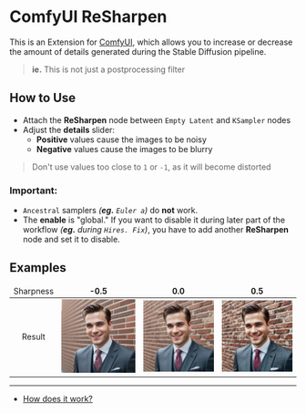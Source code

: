 ﻿# ComfyUI ReSharpen
This is an Extension for [ComfyUI](https://github.com/comfyanonymous/ComfyUI), which allows you to increase or decrease the amount of details generated during the Stable Diffusion pipeline.

> **ie.** This is not just a postprocessing filter

## How to Use
- Attach the **ReSharpen** node between `Empty Latent` and `KSampler` nodes
- Adjust the **details** slider:
    - **Positive** values cause the images to be noisy
    - **Negative** values cause the images to be blurry

> Don't use values too close to `1` or `-1`, as it will become distorted

### Important:
- `Ancestral` samplers *(**eg.** `Euler a`)* do **not** work.
- The **enable** is "global." If you want to disable it during later part of the workflow *(**eg.** during `Hires. Fix`)*, you have to add another **ReSharpen** node and set it to disable.

## Examples

<table>
    <thead align="center">
        <tr>
            <td>Sharpness</td>
            <td><b>-0.5</b></td>
            <td><b>0.0</b></td>
            <td><b>0.5</b></td>
        </tr>
    </thead>
    <tbody align="center">
        <tr>
            <td>Result</td>
            <td><img src="samples\-0.5.jpg" width=256></td>
            <td><img src="samples\0.0.jpg" width=256></td>
            <td><img src="samples\0.5.jpg" width=256></td>
        </tr>
    </tbody>
</table>

<hr>

- [How does it work?](https://github.com/Haoming02/sd-webui-resharpen/blob/main/README.md#how-does-it-work)
